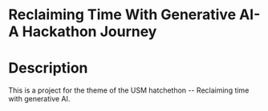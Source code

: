 #  Reclaiming Time With Generative AI-A Hackathon Journey
# Description
This is a project for the theme of the USM hatchethon -- Reclaiming time with generative AI.
